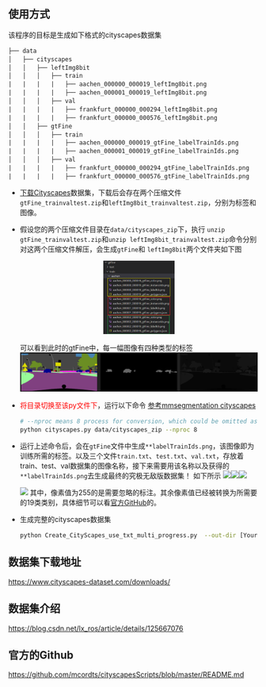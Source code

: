 ## 使用方式
该程序的目标是生成如下格式的cityscapes数据集  
```txt
├── data
│   ├── cityscapes
│   │   ├── leftImg8bit
│   │   │   ├── train
|   |   |   |   ├── aachen_000000_000019_leftImg8bit.png
|   |   |   |   ├── aachen_000001_000019_leftImg8bit.png
│   │   │   ├── val
|   |   |   |   ├── frankfurt_000000_000294_leftImg8bit.png
|   |   |   |   ├── frankfurt_000000_000576_leftImg8bit.png
│   │   ├── gtFine
│   │   │   ├── train
|   |   |   |   ├── aachen_000000_000019_gtFine_labelTrainIds.png
|   |   |   |   ├── aachen_000001_000019_gtFine_labelTrainIds.png
│   │   │   ├── val
|   |   |   |   ├── frankfurt_000000_000294_gtFine_labelTrainIds.png
|   |   |   |   ├── frankfurt_000000_000576_gtFine_labelTrainIds.png
```
* [下载Cityscapes](https://www.cityscapes-dataset.com/downloads/)数据集，下载后会存在两个压缩文件`gtFine_trainvaltest.zip`和`leftImg8bit_trainvaltest.zip`，分别为标签和图像。
* 假设您的两个压缩文件目录在`data/cityscapes_zip`下，执行 `unzip gtFine_trainvaltest.zip`和`unzip leftImg8bit_trainvaltest.zip`命令分别对这两个压缩文件解压，会生成`gtFine`和 `leftImg8bit`两个文件夹如下图

    <div align=center><img src='https://github.com/AI-Tianlong/Useful-Tools/blob/main/Pictures/cityscapes_gtFine_before_convert.png' width=30%></div>

    可以看到此时的gtFine中，每一幅图像有四种类型的标签
    ![](https://github.com/AI-Tianlong/Useful-Tools/blob/main/Pictures/cityscapes_gtFine_before_convert_show.png)
* <font color='red'>将目录切换至该py文件下</font>，运行以下命令 [参考mmsegmentation cityscapes](https://github.com/open-mmlab/mmsegmentation/blob/master/docs/en/dataset_prepare.md#cityscapes)
    ```bash
  # --nproc means 8 process for conversion, which could be omitted as well.
  python cityscapes.py data/cityscapes_zip --nproc 8
  ```
 * 运行上述命令后，会在`gtFine`文件中生成`**labelTrainIds.png`，该图像即为训练所需的标签。以及三个文件`train.txt`、`test.txt`、`val.txt`，存放着train、test、val数据集的图像名称，接下来需要用该名称以及获得的`**labelTrainIds.png`去生成最终的究极无敌版数据集！
    如下所示
   <img src='https://github.com/AI-Tianlong/Useful-Tools/blob/main/Pictures/cityscapes_gtFine_after_convert.png' width=30%><img src='https://github.com/AI-Tianlong/Useful-Tools/blob/main/Pictures/cityscaprs_txt_file.png'><img src='https://github.com/AI-Tianlong/Useful-Tools/blob/main/Pictures/cityscapes_txt_conent.png'>

    ![](https://github.com/AI-Tianlong/Useful-Tools/blob/main/Pictures/cityscapes_gtFine_after_convert_show.png)
    其中，像素值为255的是需要忽略的标注。其余像素值已经被转换为所需要的19类类别，具体细节可以看[官方GitHub](https://github.com/mcordts/cityscapesScripts/blob/master/README.md)的。
* 生成完整的cityscapes数据集
  ```bash
  python Create_CityScapes_use_txt_multi_progress.py  --out-dir [Your out dir]
  ```



## 数据集下载地址

https://www.cityscapes-dataset.com/downloads/

## 数据集介绍

https://blog.csdn.net/lx_ros/article/details/125667076

## 官方的Github

https://github.com/mcordts/cityscapesScripts/blob/master/README.md
